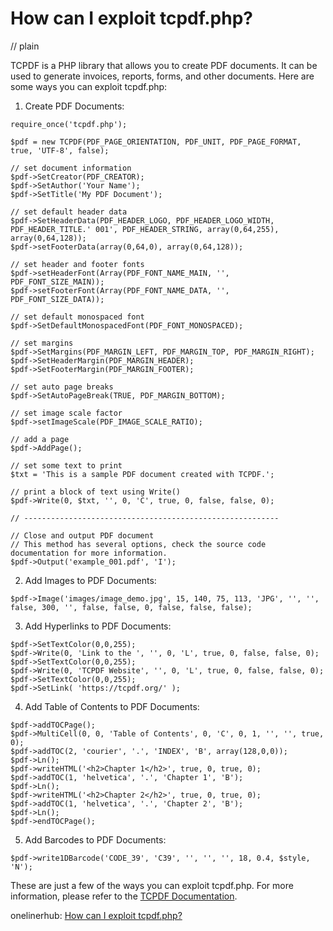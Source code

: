 # How can I exploit tcpdf.php?
// plain

TCPDF is a PHP library that allows you to create PDF documents. It can be used to generate invoices, reports, forms, and other documents. Here are some ways you can exploit tcpdf.php:

1. Create PDF Documents:
```
require_once('tcpdf.php');

$pdf = new TCPDF(PDF_PAGE_ORIENTATION, PDF_UNIT, PDF_PAGE_FORMAT, true, 'UTF-8', false);

// set document information
$pdf->SetCreator(PDF_CREATOR);
$pdf->SetAuthor('Your Name');
$pdf->SetTitle('My PDF Document');

// set default header data
$pdf->SetHeaderData(PDF_HEADER_LOGO, PDF_HEADER_LOGO_WIDTH, PDF_HEADER_TITLE.' 001', PDF_HEADER_STRING, array(0,64,255), array(0,64,128));
$pdf->setFooterData(array(0,64,0), array(0,64,128));

// set header and footer fonts
$pdf->setHeaderFont(Array(PDF_FONT_NAME_MAIN, '', PDF_FONT_SIZE_MAIN));
$pdf->setFooterFont(Array(PDF_FONT_NAME_DATA, '', PDF_FONT_SIZE_DATA));

// set default monospaced font
$pdf->SetDefaultMonospacedFont(PDF_FONT_MONOSPACED);

// set margins
$pdf->SetMargins(PDF_MARGIN_LEFT, PDF_MARGIN_TOP, PDF_MARGIN_RIGHT);
$pdf->SetHeaderMargin(PDF_MARGIN_HEADER);
$pdf->SetFooterMargin(PDF_MARGIN_FOOTER);

// set auto page breaks
$pdf->SetAutoPageBreak(TRUE, PDF_MARGIN_BOTTOM);

// set image scale factor
$pdf->setImageScale(PDF_IMAGE_SCALE_RATIO);

// add a page
$pdf->AddPage();

// set some text to print
$txt = 'This is a sample PDF document created with TCPDF.';

// print a block of text using Write()
$pdf->Write(0, $txt, '', 0, 'C', true, 0, false, false, 0);

// ---------------------------------------------------------

// Close and output PDF document
// This method has several options, check the source code documentation for more information.
$pdf->Output('example_001.pdf', 'I');
```

2. Add Images to PDF Documents:
```
$pdf->Image('images/image_demo.jpg', 15, 140, 75, 113, 'JPG', '', '', false, 300, '', false, false, 0, false, false, false);
```

3. Add Hyperlinks to PDF Documents:
```
$pdf->SetTextColor(0,0,255);
$pdf->Write(0, 'Link to the ', '', 0, 'L', true, 0, false, false, 0);
$pdf->SetTextColor(0,0,255);
$pdf->Write(0, 'TCPDF Website', '', 0, 'L', true, 0, false, false, 0);
$pdf->SetTextColor(0,0,255);
$pdf->SetLink( 'https://tcpdf.org/' );
```

4. Add Table of Contents to PDF Documents:
```
$pdf->addTOCPage();
$pdf->MultiCell(0, 0, 'Table of Contents', 0, 'C', 0, 1, '', '', true, 0);
$pdf->addTOC(2, 'courier', '.', 'INDEX', 'B', array(128,0,0));
$pdf->Ln();
$pdf->writeHTML('<h2>Chapter 1</h2>', true, 0, true, 0);
$pdf->addTOC(1, 'helvetica', '.', 'Chapter 1', 'B');
$pdf->Ln();
$pdf->writeHTML('<h2>Chapter 2</h2>', true, 0, true, 0);
$pdf->addTOC(1, 'helvetica', '.', 'Chapter 2', 'B');
$pdf->Ln();
$pdf->endTOCPage();
```

5. Add Barcodes to PDF Documents:
```
$pdf->write1DBarcode('CODE_39', 'C39', '', '', '', 18, 0.4, $style, 'N');
```

These are just a few of the ways you can exploit tcpdf.php. For more information, please refer to the [TCPDF Documentation](https://tcpdf.org/docs/).

onelinerhub: [How can I exploit tcpdf.php?](https://onelinerhub.com/php-tcpdf/how-can-i-exploit-tcpdf-php)